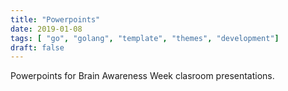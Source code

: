 ```yaml
---
title: "Powerpoints"
date: 2019-01-08
tags: [ "go", "golang", "template", "themes", "development"]
draft: false
---
```


Powerpoints for Brain Awareness Week clasroom presentations.